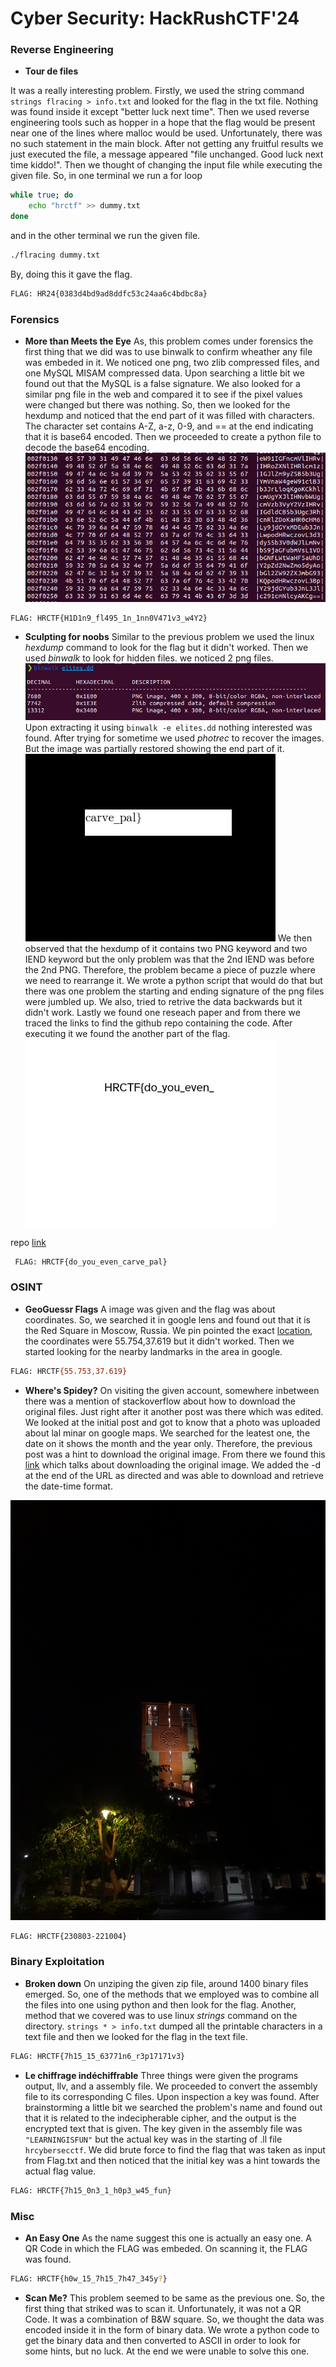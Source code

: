 # Cyber Security: HackRushCTF'24

### Reverse Engineering
- __Tour de files__

It was a really interesting problem. Firstly, we used the string command ```strings flracing > info.txt``` and looked for the flag in the txt file. Nothing was found inside it except "better luck next time". Then we used reverse engineering tools such as hopper in a hope that the flag would be present near one of the lines where malloc would be used. Unfortunately, there was no such statement in the main block. After not getting any fruitful results we just executed the file, a message appeared "file unchanged. Good luck next time kiddo!". Then we thought of changing the input file while executing the given file. So, in one terminal we run a for loop
```sh
while true; do
    echo "hrctf" >> dummy.txt
done
```
and in the other terminal we run the given file.
```sh
./flracing dummy.txt
```
By, doing this it gave the flag.

```sh
FLAG: HR24{0383d4bd9ad8ddfc53c24aa6c4bdbc8a}
```

### Forensics
- __More than Meets the Eye__
As, this problem comes under forensics the first thing that we did was to use binwalk to confirm wheather any file was embeded in it. We noticed one png, two zlib compressed files, and one MySQL MISAM compressed data. Upon searching a little bit we found out that the MySQL is a false signature. We also looked for a similar png file in the web and compared it to see if the pixel values were changed but there was nothing. So, then we looked for the hexdump and noticed that the end part of it was filled with characters. The character set contains A-Z, a-z, 0-9, and == at the end indicating that it is base64 encoded. Then we proceeded to create a python file to decode the base64 encoding.
![alt text](./Forensics/more_than_meets_the_eye/hex_dump.png)
```sh
FLAG: HRCTF{H1D1n9_fl495_1n_1nn0V471v3_w4Y2}
```
- __Sculpting for noobs__
Similar to the previous problem we used the linux _hexdump_ command to look for the flag but it didn't worked. Then we used _binwalk_ to look for hidden files. we noticed 2 png files. 
![part of hexdump](./Forensics/Sculpting_for_noobs/binwalk_op.png)
Upon extracting it using ```binwalk -e elites.dd``` nothing interested was found. After trying for sometime we used _photrec_ to recover the images. But the image was partially restored showing the end part of it.
![carve_pal}](./Forensics/Sculpting_for_noobs/recup_dir.1/f0000015.png)
 We then observed that the hexdump of it contains two PNG keyword and two IEND keyword but the only problem was that the 2nd IEND was before the 2nd PNG. Therefore, the problem became a piece of puzzle where we need to rearrange it. We wrote a python script that would do that but there was one problem the starting and ending signature of the png files were jumbled up. We also, tried to retrive the data backwards but it didn't work. Lastly we found one reseach paper and from there we traced the links to find the github repo containing the code. After executing it we found the another part of the flag.
 ![do_you_even](./Forensics/Sculpting_for_noobs/other_part.jpeg)

repo [link](https://github.com/fkie-cad/png-carving)
```sh
 FLAG: HRCTF{do_you_even_carve_pal}
```
### OSINT
- __GeoGuessr Flags__
A image was given and the flag was about coordinates. So, we searched it in google lens and found out that it is the Red Square in Moscow, Russia. We pin pointed the exact [location](https://www.google.com/maps/@55.7542066,37.6194264,3a,75y,108.86h,95.79t/data=!3m6!1e1!3m4!1sD6O09ioTLaeO0v2k5GeFlw!2e0!7i13312!8i6656?entry=ttu), the coordinates were 55.754,37.619 but it didn't worked. Then we started looking for the nearby landmarks in the area in google.
```sh
FLAG: HRCTF{55.753,37.619}
```

- __Where's Spidey?__
On visiting the given account, somewhere inbetween there was a mention of stackoverflow about how to download the original files. Just right after it another post was there which was edited. We looked at the initial post and got to know that a photo was uploaded about lal minar on google maps. We searched for the leatest one, the date on it shows the month and the year only. Therefore, the previous post was a hint to download the original image. From there we found this [link](https://stackoverflow.com/questions/54782846/how-to-download-an-original-image-or-video-with-the-baseurl-of-google-photos-api) which talks about downloading the original image. We added the -d at the end of the URL as directed and was able to download and retrieve the date-time format.

![lal_minar](./osint/where's_spidey/20231018_youwonfindithere.jpg)

```sh
FLAG: HRCTF{230803-221004}
```

### Binary Exploitation
- __Broken down__
On unziping the given zip file, around 1400 binary files emerged. So, one of the methods that we employed was to combine all the files into one using python and then look for the flag. Another, method that we covered was to use linux _strings_ command on the directory. ```strings * > info.txt``` dumped all the printable characters in a text file and then we looked for the flag in the text file.
```sh
FLAG: HRCTF{7h15_15_63771n6_r3p17171v3}
```
- __Le chiffrage indéchiffrable__
Three things were given the programs output, llv, and a assembly file. We proceeded to convert the assembly file to its corresponding C files. Upon inspection a key was found. After brainstorming a little bit we searched the problem's name and found out that it is related to the indecipherable cipher, and the output is the encrypted text that is given. The key given in the assembly file was ```"LEARNINGISFUN"``` but the actual key was in the starting of .ll file ```hrcybersecctf```. We did brute force to find the flag that was taken as input from Flag.txt and then noticed that the initial key was a hint towards the actual flag value.

```sh
FLAG: HRCTF{7h15_0n3_1_h0p3_w45_fun}
```

### Misc
- __An Easy One__
As the name suggest this one is actually an easy one. A QR Code in which the FLAG was embeded. On scanning it, the FLAG was found.

```sh
FLAG: HRCTF{h0w_15_7h15_7h47_345y?}
```

- __Scan Me?__
This problem seemed to be same as the previous one. So, the first thing that striked was to scan it. Unfortunately, it was not a QR Code. It was a combination of B&W square. So, we thought the data was encoded inside it in the form of binary data. We wrote a python code to get the binary data and then converted to ASCII in order to look for some hints, but no luck. At the end we were unable to solve this one.
